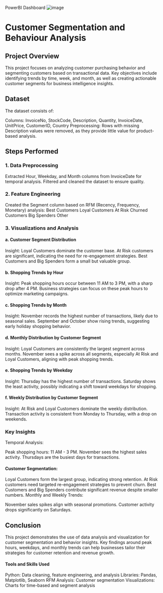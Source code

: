 PowerBI Dashboard 
![image](https://github.com/user-attachments/assets/0ee6fdff-3fbb-46e4-8800-a59c469a044e)

# Customer Segmentation and Behaviour Analysis                                

## Project Overview                                                        
This project focuses on analyzing customer purchasing behavior and segmenting customers based on transactional data. Key objectives include identifying trends by time, week, and month, as well as creating actionable customer segments for business intelligence insights.

## Dataset
The dataset consists of:

Columns: InvoiceNo, StockCode, Description, Quantity, InvoiceDate, UnitPrice, CustomerID, Country
Preprocessing: Rows with missing Description values were removed, as they provide little value for product-based analysis.

## Steps Performed
### 1. Data Preprocessing
Extracted Hour, Weekday, and Month columns from InvoiceDate for temporal analysis.
Filtered and cleaned the dataset to ensure quality.

### 2. Feature Engineering
Created the Segment column based on RFM (Recency, Frequency, Monetary) analysis:
Best Customers
Loyal Customers
At Risk
Churned Customers
Big Spenders
Other

### 3. Visualizations and Analysis
#### a. Customer Segment Distribution

Insight:
Loyal Customers dominate the customer base.
At Risk customers are significant, indicating the need for re-engagement strategies.
Best Customers and Big Spenders form a small but valuable group.

#### b. Shopping Trends by Hour

Insight:
Peak shopping hours occur between 11 AM to 3 PM, with a sharp drop after 4 PM.
Business strategies can focus on these peak hours to optimize marketing campaigns.

#### c. Shopping Trends by Month

Insight:
November records the highest number of transactions, likely due to seasonal sales.
September and October show rising trends, suggesting early holiday shopping behavior.

#### d. Monthly Distribution by Customer Segment

Insight:
Loyal Customers are consistently the largest segment across months.
November sees a spike across all segments, especially At Risk and Loyal Customers, aligning with peak shopping trends.

#### e. Shopping Trends by Weekday

Insight:
Thursday has the highest number of transactions.
Saturday shows the least activity, possibly indicating a shift toward weekdays for shopping.

#### f. Weekly Distribution by Customer Segment

Insight:
At Risk and Loyal Customers dominate the weekly distribution.
Transaction activity is consistent from Monday to Thursday, with a drop on weekends.

### Key Insights
Temporal Analysis:

Peak shopping hours: 11 AM - 3 PM.
November sees the highest sales activity.
Thursdays are the busiest days for transactions.

#### Customer Segmentation:

Loyal Customers form the largest group, indicating strong retention.
At Risk customers need targeted re-engagement strategies to prevent churn.
Best Customers and Big Spenders contribute significant revenue despite smaller numbers.
Monthly and Weekly Trends:

November sales spikes align with seasonal promotions.
Customer activity drops significantly on Saturdays.

## Conclusion
This project demonstrates the use of data analysis and visualization for customer segmentation and behavior insights. Key findings around peak hours, weekdays, and monthly trends can help businesses tailor their strategies for customer retention and revenue growth.

#### Tools and Skills Used
Python: Data cleaning, feature engineering, and analysis
Libraries: Pandas, Matplotlib, Seaborn
RFM Analysis: Customer segmentation
Visualizations: Charts for time-based and segment analysis

